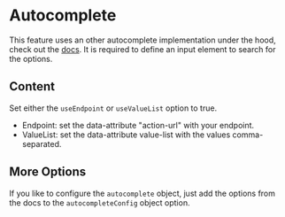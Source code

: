 # Autocomplete

This feature uses an other autocomplete implementation under the hood, check out the [docs](https://github.com/kraaden/autocomplete).
It is required to define an input element to search for the options.

## Content

Set either the `useEndpoint` or `useValueList` option to true.

- Endpoint: set the data-attribute "action-url" with your endpoint.
- ValueList: set the data-attribute value-list with the values comma-separated.

## More Options

If you like to configure the `autocomplete` object, just add the options from the docs to the `autocompleteConfig` object option.
